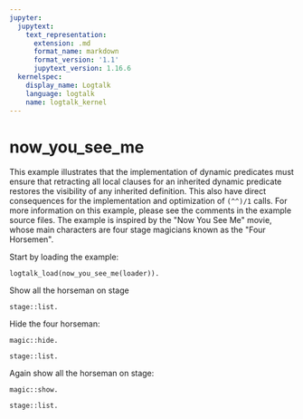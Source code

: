 ```yaml
---
jupyter:
  jupytext:
    text_representation:
      extension: .md
      format_name: markdown
      format_version: '1.1'
      jupytext_version: 1.16.6
  kernelspec:
    display_name: Logtalk
    language: logtalk
    name: logtalk_kernel
---
```


<!--
________________________________________________________________________

This file is part of Logtalk <https://logtalk.org/>  
SPDX-FileCopyrightText: 1998-2025 Paulo Moura <pmoura@logtalk.org>  
SPDX-License-Identifier: Apache-2.0

Licensed under the Apache License, Version 2.0 (the "License");
you may not use this file except in compliance with the License.
You may obtain a copy of the License at

    http://www.apache.org/licenses/LICENSE-2.0

Unless required by applicable law or agreed to in writing, software
distributed under the License is distributed on an "AS IS" BASIS,
WITHOUT WARRANTIES OR CONDITIONS OF ANY KIND, either express or implied.
See the License for the specific language governing permissions and
limitations under the License.
________________________________________________________________________
-->

# now_you_see_me

This example illustrates that the implementation of dynamic predicates must
ensure that retracting all local clauses for an inherited dynamic predicate
restores the visibility of any inherited definition. This also have direct
consequences for the implementation and optimization of `(^^)/1` calls. For
more information on this example, please see the comments in the example
source files. The example is inspired by the "Now You See Me" movie, whose
main characters are four stage magicians known as the "Four Horsemen".

Start by loading the example:

```logtalk
logtalk_load(now_you_see_me(loader)).
```

Show all the horseman on stage

```logtalk
stage::list.
```

<!--
danny
merritt
henley
jack

true.
-->

Hide the four horseman:

```logtalk
magic::hide.
```

<!--
true.
-->

```logtalk
stage::list.
```

<!--
true.
-->

Again show all the horseman on stage:

```logtalk
magic::show.
```

<!--
true.
-->

```logtalk
stage::list.
```

<!--
danny
merritt
henley
jack

true.
-->
